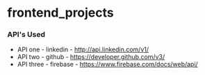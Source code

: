 # frontend_projects




### API's Used
- API one - linkedin - http://api.linkedin.com/v1/
- API two - github - https://developer.github.com/v3/
- API three - firebase - https://www.firebase.com/docs/web/api/